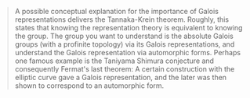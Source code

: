 > A possible conceptual explanation for the importance of Galois representations delivers the Tannaka-Krein theorem. Roughly, this states that knowing the representation theory is equivalent to knowing the group. The group you want to understand is the absolute Galois groups (with a profinite topology) via its Galois representations, and understand the Galois representation via automorphic forms.
> Perhaps one famous example is the Taniyama Shimura conjecture and consequently Fermat's last theorem: A certain construction with the elliptic curve gave a Galois representation, and the later was then shown to correspond to an automorphic form.